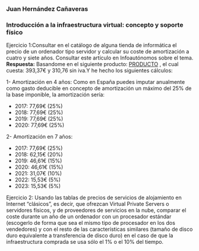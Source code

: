 ### Juan Hernández Cañaveras ###
### Introducción a la infraestructura virtual: concepto y soporte físico ###

Ejercicio 1:Consultar en el catálogo de alguna tienda de informática el precio de un ordenador tipo servidor y calcular su coste de amortización a cuatro y siete años. Consultar este artículo en Infoautónomos sobre el tema.
**Respuesta:** Basandome en el siguiente producto: [PRODUCTO](https://www.mercadoactual.es/ordenador-servidor-lenovo-thinkserver-ts150.html?colabG=2&gclid=Cj0KCQjwgIPOBRDnARIsAHA1X3Qxoynd-fEG2KhrXhrGdCtXhJHR4-gI4Dwp9ZpY6HJu6hy5Z1ogTQsaAq31EALw_wcB) , el cual cuesta: 393,37€ y 310,76 sin iva.Y he hecho los siguientes cálculos: 

 1- Amortización en 4 años: Como en España puedes imputar anualmente como gasto deducible en concepto de amortización un máximo del 25% de la base imponible, la amortización sería:
 * 2017: 77,69€ (25%)
 * 2018: 77,69€ (25%)
 * 2019: 77,69€ (25%)
 * 2020: 77,69€ (25%)

 2- Amortización en 7 años:
 * 2017: 77,69€ (25%)
 * 2018: 62,15€ (20%)
 * 2019: 46,61€ (15%)
 * 2020: 46,61€ (15%)
 * 2021: 31,07€ (10%)
 * 2022: 15,53€ (5%)
 * 2023: 15,53€ (5%)

Ejercicio 2: Usando las tablas de precios de servicios de alojamiento en Internet “clásicos”, es decir, que ofrezcan Virtual Private Servers o servidores físicos, y de proveedores de servicios en la nube, comparar el coste durante un año de un ordenador con un procesador estándar (escogerlo de forma que sea el mismo tipo de procesador en los dos vendedores) y con el resto de las características similares (tamaño de disco duro equivalente a transferencia de disco duro) en el caso de que la infraestructura comprada se usa sólo el 1% o el 10% del tiempo.



